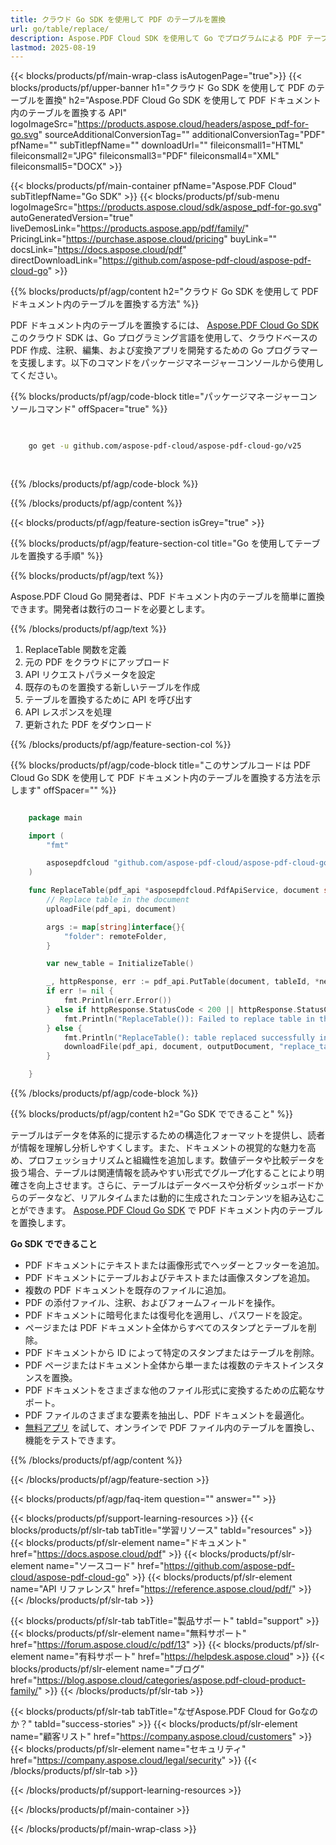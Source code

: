 ```yaml
---
title: クラウド Go SDK を使用して PDF のテーブルを置換
url: go/table/replace/
description: Aspose.PDF Cloud SDK を使用して Go でプログラムによる PDF テーブルデータの置換。
lastmod: 2025-08-19
---
```


{{< blocks/products/pf/main-wrap-class isAutogenPage="true">}}
{{< blocks/products/pf/upper-banner h1="クラウド Go SDK を使用して PDF のテーブルを置換" h2="Aspose.PDF Cloud Go SDK を使用して PDF ドキュメント内のテーブルを置換する API" logoImageSrc="https://products.aspose.cloud/headers/aspose_pdf-for-go.svg" sourceAdditionalConversionTag="" additionalConversionTag="PDF" pfName="" subTitlepfName="" downloadUrl="" fileiconsmall1="HTML" fileiconsmall2="JPG" fileiconsmall3="PDF" fileiconsmall4="XML" fileiconsmall5="DOCX" >}}

{{< blocks/products/pf/main-container pfName="Aspose.PDF Cloud" subTitlepfName="Go SDK" >}}
{{< blocks/products/pf/sub-menu logoImageSrc="https://products.aspose.cloud/sdk/aspose_pdf-for-go.svg"
autoGeneratedVersion="true"
liveDemosLink="https://products.aspose.app/pdf/family/" PricingLink="https://purchase.aspose.cloud/pricing" buyLink="" docsLink="https://docs.aspose.cloud/pdf"  directDownloadLink="https://github.com/aspose-pdf-cloud/aspose-pdf-cloud-go" >}}

{{% blocks/products/pf/agp/content h2="クラウド Go SDK を使用して PDF ドキュメント内のテーブルを置換する方法" %}}

PDF ドキュメント内のテーブルを置換するには、
[Aspose.PDF Cloud Go SDK](https://products.aspose.cloud/pdf/go/)
このクラウド SDK は、Go プログラミング言語を使用して、クラウドベースの PDF 作成、注釈、編集、および変換アプリを開発するための Go プログラマーを支援します。以下のコマンドをパッケージマネージャーコンソールから使用してください。

{{% blocks/products/pf/agp/code-block title="パッケージマネージャーコンソールコマンド" offSpacer="true" %}}

```bash

     
    go get -u github.com/aspose-pdf-cloud/aspose-pdf-cloud-go/v25
     
     
```

{{% /blocks/products/pf/agp/code-block %}}

{{% /blocks/products/pf/agp/content %}}

{{< blocks/products/pf/agp/feature-section isGrey="true" >}}

{{% blocks/products/pf/agp/feature-section-col title="Go を使用してテーブルを置換する手順" %}}

{{% blocks/products/pf/agp/text %}}

Aspose.PDF Cloud Go 開発者は、PDF ドキュメント内のテーブルを簡単に置換できます。開発者は数行のコードを必要とします。

{{% /blocks/products/pf/agp/text %}}

1. ReplaceTable 関数を定義
1. 元の PDF をクラウドにアップロード
1. API リクエストパラメータを設定
1. 既存のものを置換する新しいテーブルを作成
1. テーブルを置換するために API を呼び出す
1. API レスポンスを処理
1. 更新された PDF をダウンロード

{{% /blocks/products/pf/agp/feature-section-col %}}

{{% blocks/products/pf/agp/code-block title="このサンプルコードは PDF Cloud Go SDK を使用して PDF ドキュメント内のテーブルを置換する方法を示します" offSpacer="" %}}

```go

    package main

    import (
        "fmt"

        asposepdfcloud "github.com/aspose-pdf-cloud/aspose-pdf-cloud-go/v25"
    )

    func ReplaceTable(pdf_api *asposepdfcloud.PdfApiService, document string, tableId string, outputDocument string, remoteFolder string) {
        // Replace table in the document
        uploadFile(pdf_api, document)

        args := map[string]interface{}{
            "folder": remoteFolder,
        }

        var new_table = InitializeTable()

        _, httpResponse, err := pdf_api.PutTable(document, tableId, *new_table, args)
        if err != nil {
            fmt.Println(err.Error())
        } else if httpResponse.StatusCode < 200 || httpResponse.StatusCode > 299 {
            fmt.Println("ReplaceTable()): Failed to replace table in the document.")
        } else {
            fmt.Println("ReplaceTable(): table replaced successfully in the document '" + document + "'.")
            downloadFile(pdf_api, document, outputDocument, "replace_table_")
        }

    }
```

{{% /blocks/products/pf/agp/code-block %}}

{{% blocks/products/pf/agp/content h2="Go SDK でできること" %}}

テーブルはデータを体系的に提示するための構造化フォーマットを提供し、読者が情報を理解し分析しやすくします。また、ドキュメントの視覚的な魅力を高め、プロフェッショナリズムと組織性を追加します。数値データや比較データを扱う場合、テーブルは関連情報を読みやすい形式でグループ化することにより明確さを向上させます。さらに、テーブルはデータベースや分析ダッシュボードからのデータなど、リアルタイムまたは動的に生成されたコンテンツを組み込むことができます。
[Aspose.PDF Cloud Go SDK](https://products.aspose.cloud/pdf/go/) で PDF ドキュメント内のテーブルを置換します。

**Go SDK でできること**

+ PDF ドキュメントにテキストまたは画像形式でヘッダーとフッターを追加。
+ PDF ドキュメントにテーブルおよびテキストまたは画像スタンプを追加。
+ 複数の PDF ドキュメントを既存のファイルに追加。
+ PDF の添付ファイル、注釈、およびフォームフィールドを操作。
+ PDF ドキュメントに暗号化または復号化を適用し、パスワードを設定。
+ ページまたは PDF ドキュメント全体からすべてのスタンプとテーブルを削除。
+ PDF ドキュメントから ID によって特定のスタンプまたはテーブルを削除。
+ PDF ページまたはドキュメント全体から単一または複数のテキストインスタンスを置換。
+ PDF ドキュメントをさまざまな他のファイル形式に変換するための広範なサポート。
+ PDF ファイルのさまざまな要素を抽出し、PDF ドキュメントを最適化。
+ [無料アプリ](https://products.aspose.app/pdf/) を試して、オンラインで PDF ファイル内のテーブルを置換し、機能をテストできます。

{{% /blocks/products/pf/agp/content %}}

{{< /blocks/products/pf/agp/feature-section >}}

{{< blocks/products/pf/agp/faq-item question="" answer="" >}}

{{< blocks/products/pf/support-learning-resources >}}
{{< blocks/products/pf/slr-tab tabTitle="学習リソース" tabId="resources" >}}
{{< blocks/products/pf/slr-element name="ドキュメント" href="https://docs.aspose.cloud/pdf" >}}
{{< blocks/products/pf/slr-element name="ソースコード" href="https://github.com/aspose-pdf-cloud/aspose-pdf-cloud-go" >}}
{{< blocks/products/pf/slr-element name="API リファレンス" href="https://reference.aspose.cloud/pdf/" >}}
{{< /blocks/products/pf/slr-tab >}}

{{< blocks/products/pf/slr-tab tabTitle="製品サポート" tabId="support" >}}
{{< blocks/products/pf/slr-element name="無料サポート" href="https://forum.aspose.cloud/c/pdf/13" >}}
{{< blocks/products/pf/slr-element name="有料サポート" href="https://helpdesk.aspose.cloud" >}}
{{< blocks/products/pf/slr-element name="ブログ" href="https://blog.aspose.cloud/categories/aspose.pdf-cloud-product-family/" >}}
{{< /blocks/products/pf/slr-tab >}}

{{< blocks/products/pf/slr-tab tabTitle="なぜAspose.PDF Cloud for Goなのか？" tabId="success-stories" >}}
{{< blocks/products/pf/slr-element name="顧客リスト" href="https://company.aspose.cloud/customers" >}}
{{< blocks/products/pf/slr-element name="セキュリティ" href="https://company.aspose.cloud/legal/security" >}}
{{< /blocks/products/pf/slr-tab >}}

{{< /blocks/products/pf/support-learning-resources >}}

{{< /blocks/products/pf/main-container >}}

{{< /blocks/products/pf/main-wrap-class >}}




